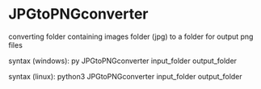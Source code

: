 # JPGtoPNGconverter
converting folder containing images folder (jpg) to a folder for output png files

syntax (windows): py JPGtoPNGconverter input_folder output_folder

syntax (linux): python3 JPGtoPNGconverter input_folder output_folder
